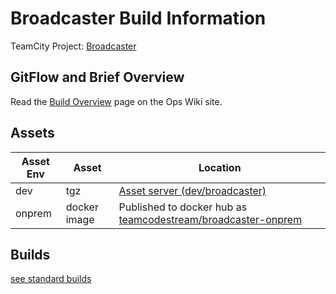 # Broadcaster Build Information

TeamCity Project: [Broadcaster](http://tc.codestream.us/project/Broadcaster)

## GitFlow and Brief Overview
Read the [Build Overview](https://teamcodestream.atlassian.net/wiki/x/04BID) page on the Ops Wiki site.

## Assets

| Asset Env | Asset | Location |
| --- | --- | --- |
| dev | tgz | [Asset server (dev/broadcaster)](http://assets.codestream.us/artifacts/dev/api-server/) |
| onprem | docker image | Published to docker hub as [teamcodestream/broadcaster-onprem](https://cloud.docker.com/u/teamcodestream/repository/docker/teamcodestream/broadcaster-onprem) |

## Builds

[see standard builds](https://github.com/TeamCodeStream/teamcity_tools/blob/master/README.project-build-types.md#standard-project-builds)
